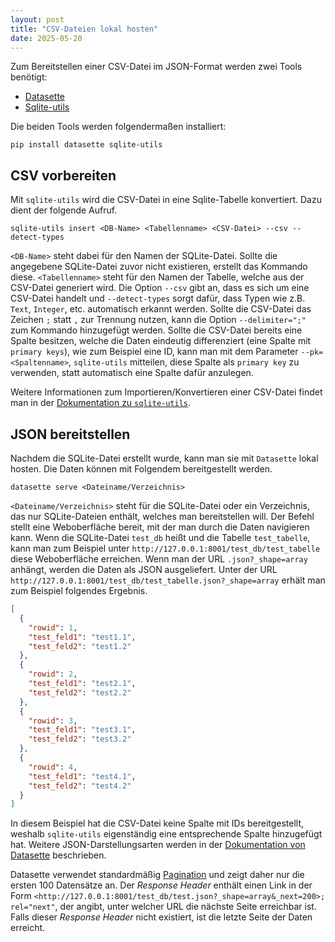 ```yaml
---
layout: post
title: "CSV-Dateien lokal hosten"
date: 2025-05-20
---
```


Zum Bereitstellen einer CSV-Datei im JSON-Format werden zwei Tools benötigt:

- [Datasette](https://datasette.io/)
- [Sqlite-utils](https://sqlite-utils.datasette.io/en/stable/)

Die beiden Tools werden folgendermaßen installiert:

```
pip install datasette sqlite-utils
```


## CSV vorbereiten

Mit `sqlite-utils` wird die CSV-Datei in eine Sqlite-Tabelle konvertiert.
Dazu dient der folgende Aufruf.

```
sqlite-utils insert <DB-Name> <Tabellenname> <CSV-Datei> --csv --detect-types
```

`<DB-Name>` steht dabei für den Namen der SQLite-Datei.
Sollte die angegebene SQLite-Datei zuvor nicht existieren, erstellt das Kommando diese.
`<Tabellenname>` steht für den Namen der Tabelle, welche aus der CSV-Datei generiert wird.
Die Option `--csv` gibt an, dass es sich um eine CSV-Datei handelt und `--detect-types` sorgt dafür, dass Typen wie z.B. `Text`, `Integer`, etc. automatisch erkannt werden.
Sollte die CSV-Datei das Zeichen `;` statt `,` zur Trennung nutzen, kann die Option `--delimiter=";"` zum Kommando hinzugefügt werden.
Sollte die CSV-Datei bereits eine Spalte besitzen, welche die Daten eindeutig differenziert (eine Spalte mit `primary keys`), wie zum Beispiel eine ID, kann man mit dem Parameter `--pk=<Spaltenname>`, `sqlite-utils` mitteilen, diese Spalte als `primary key` zu verwenden, statt automatisch eine Spalte dafür anzulegen.

Weitere Informationen zum Importieren/Konvertieren einer CSV-Datei findet man in der [Dokumentation zu `sqlite-utils`](https://sqlite-utils.datasette.io/en/stable/cli.html#cli-insert-csv-tsv).


## JSON bereitstellen

Nachdem die SQLite-Datei erstellt wurde, kann man sie mit `Datasette` lokal hosten.
Die Daten können mit Folgendem bereitgestellt werden.

```
datasette serve <Dateiname/Verzeichnis>
```

`<Dateiname/Verzeichnis>` steht für die SQLite-Datei oder ein Verzeichnis, das nur SQLite-Dateien enthält, welches man bereitstellen will.
Der Befehl stellt eine Weboberfläche bereit, mit der man durch die Daten navigieren kann.
Wenn die SQLite-Datei `test_db` heißt und die Tabelle `test_tabelle`, kann man zum Beispiel unter `http://127.0.0.1:8001/test_db/test_tabelle` diese Weboberfläche erreichen.
Wenn man der URL `.json?_shape=array` anhängt, werden die Daten als JSON ausgeliefert.
Unter der URL `http://127.0.0.1:8001/test_db/test_tabelle.json?_shape=array` erhält man zum Beispiel folgendes Ergebnis.

```JSON
[
  {
    "rowid": 1,
    "test_feld1": "test1.1",
    "test_feld2": "test1.2"
  },
  {
    "rowid": 2,
    "test_feld1": "test2.1",
    "test_feld2": "test2.2"
  },
  {
    "rowid": 3,
    "test_feld1": "test3.1",
    "test_feld2": "test3.2"
  },
  {
    "rowid": 4,
    "test_feld1": "test4.1",
    "test_feld2": "test4.2"
  }
]
```

In diesem Beispiel hat die CSV-Datei keine Spalte mit IDs bereitgestellt, weshalb `sqlite-utils` eigenständig eine entsprechende Spalte hinzugefügt hat.
Weitere JSON-Darstellungsarten werden in der [Dokumentation von Datasette](https://docs.datasette.io/en/stable/json_api.html#different-shapes) beschrieben.

Datasette verwendet standardmäßig [Pagination](https://docs.datasette.io/en/stable/json_api.html#pagination) und zeigt daher nur die ersten 100 Datensätze an.
Der _Response Header_ enthält einen Link in der Form `<http://127.0.0.1:8001/test_db/test.json?_shape=array&_next=200>; rel="next"`, der angibt, unter welcher URL die nächste Seite erreichbar ist.
Falls dieser _Response Header_ nicht existiert, ist die letzte Seite der Daten erreicht.
